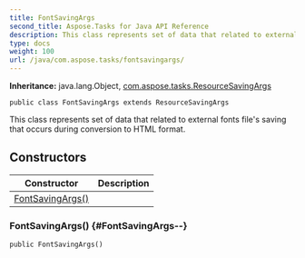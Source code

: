 ```yaml
---
title: FontSavingArgs
second_title: Aspose.Tasks for Java API Reference
description: This class represents set of data that related to external fonts files saving that occurs during conversion to HTML format.
type: docs
weight: 100
url: /java/com.aspose.tasks/fontsavingargs/
---
```


**Inheritance:**
java.lang.Object, [com.aspose.tasks.ResourceSavingArgs](../../com.aspose.tasks/resourcesavingargs)
```
public class FontSavingArgs extends ResourceSavingArgs
```

This class represents set of data that related to external fonts file's saving that occurs during conversion to HTML format.
## Constructors

| Constructor | Description |
| --- | --- |
| [FontSavingArgs()](#FontSavingArgs--) |  |
### FontSavingArgs() {#FontSavingArgs--}
```
public FontSavingArgs()
```


